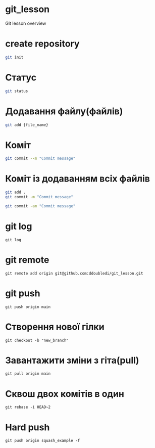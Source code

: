 # git_lesson
Git lesson overview


# create repository
```sh
git init
```

# Статус
```sh
git status
```

# Додавання файлу(файлів)
```sh
git add {file_name}
```

# Коміт
```sh
git commit --m "Commit message"
```

# Коміт із додаванням всіх файлів
```sh
git add .
git commit -m "Commit message"
```

```sh
git commit -am "Commit message"
```

# git log
```shell
git log
```

# git remote
```shell
git remote add origin git@github.com:ddoubledi/git_lesson.git
```

# git push
```shell
git push origin main
```

# Створення нової гілки
```shell
git checkout -b "new_branch"
```

# Завантажити зміни з гіта(pull)
```shell
git pull origin main
```


# Сквош двох комітів в один
```shell
git rebase -i HEAD~2
```


# Hard push 
```shell
git push origin squash_example -f
```
